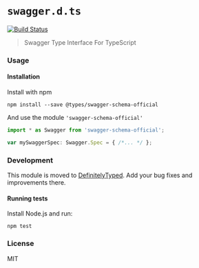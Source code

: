 # `swagger.d.ts`

[![Build Status](https://travis-ci.org/mohsen1/swagger.d.ts.svg?branch=master)](https://travis-ci.org/mohsen1/swagger.d.ts)

> Swagger Type Interface For TypeScript

### Usage

#### Installation

Install with npm

```shell
npm install --save @types/swagger-schema-official
```
And use the module `'swagger-schema-official'`

```typescript
import * as Swagger from 'swagger-schema-official';

var mySwaggerSpec: Swagger.Spec = { /*... */ };
```

### Development

This module is moved to [DefinitelyTyped](https://github.com/DefinitelyTyped/DefinitelyTyped/tree/master/swagger-schema-official). Add your bug fixes and improvements there.

#### Running tests

Install Node.js and run:
```
npm test
```

### License
MIT
